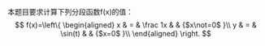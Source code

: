 本题目要求计算下列分段函数f(x)的值：
$$ f(x)=\left\{
\begin{aligned}
x & = & \frac 1x &      & {$x\not=0$ }\\
y & = & \sin(t)  &      & {$x=0$ }\\
\end{aligned}
\right.
$$

# 
